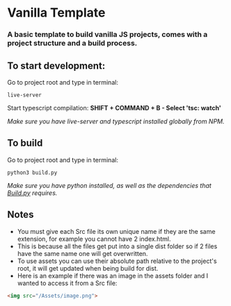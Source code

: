# Vanilla Template
### A basic template to build vanilla JS projects, comes with a project structure and a build process.

## To start development:
Go to project root and type in terminal:
```
live-server
```

Start typescript compilation:
**SHIFT + COMMAND + B - Select 'tsc: watch'**

*Make sure you have live-server and typescript installed globally from NPM.*

## To build
Go to project root and type in terminal:
```
python3 build.py
```

*Make sure you have python installed, as well as the dependencies that [Build.py](build.py) requires.*

## Notes
- You must give each Src file its own unique name if they are the same extension, for example you cannot have 2 index.html.
- This is because all the files get put into a single dist folder so if 2 files have the same name one will get overwritten.
- To use assets you can use their absolute path relative to the project's root, it will get updated when being build for dist. 
- Here is an example if there was an image in the assets folder and I wanted to access it from a Src file:
```html
<img src="/Assets/image.png">
```